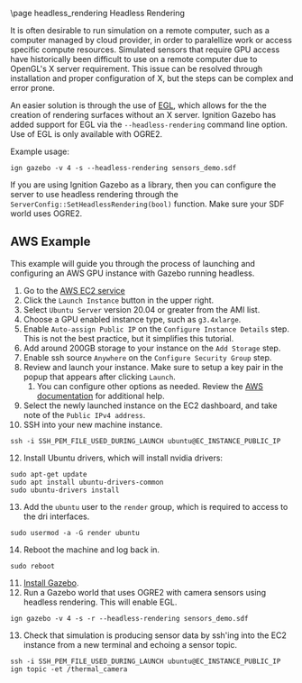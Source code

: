 \page headless_rendering Headless Rendering 
  
It is often desirable to run simulation on a remote computer, such as
a computer managed by cloud provider, in order to paralellize work or access
specific compute resources. Simulated sensors that require GPU access have
historically been difficult to use on a remote computer due to OpenGL's
X server requirement. This issue can be resolved through installation and
proper configuration of X, but the steps can be complex and error prone.

An easier solution is through the use of [EGL](https://www.khronos.org/egl), which allows for the the creation of rendering surfaces without an X server. Ignition Gazebo has added support for EGL via the `--headless-rendering` command line option. Use of EGL is only available with OGRE2.

Example usage:

```
ign gazebo -v 4 -s --headless-rendering sensors_demo.sdf
```

If you are using Ignition Gazebo as a library, then you can configure the
server to use headless rendering through the
`ServerConfig::SetHeadlessRendering(bool)` function. Make sure your SDF
world uses OGRE2.

## AWS Example

This example will guide you through the process of launching and
configuring an AWS GPU instance with Gazebo running headless.

1. Go to the [AWS EC2 service](https://console.aws.amazon.com/ec2)
2. Click the `Launch Instance` button in the upper right.
3. Select `Ubuntu Server` version 20.04 or greater from the AMI list.
4. Choose a GPU enabled instance type, such as `g3.4xlarge`.
5. Enable `Auto-assign Public IP` on the `Configure Instance Details` step.
   This is not the best practice, but it simplifies this tutorial. 
6. Add around 200GB storage to your instance on the `Add Storage` step.
7. Enable ssh source `Anywhere` on the `Configure Security Group` step.
8. Review and launch your instance. Make sure to setup a key pair in the
   popup that appears after clicking `Launch`.
    1. You can configure other options as needed. Review the [AWS
   documentation](https://docs.aws.amazon.com/AWSEC2/latest/UserGuide/EC2_GetStarted.html) for additional help.
9. Select the newly launched instance on the EC2 dashboard, and take note of
   the `Public IPv4 address`.
10. SSH into your new machine instance.
  ```
  ssh -i SSH_PEM_FILE_USED_DURING_LAUNCH ubuntu@EC_INSTANCE_PUBLIC_IP
  ```
12. Install Ubuntu drivers, which will install nvidia drivers:
  ```
  sudo apt-get update
  sudo apt install ubuntu-drivers-common
  sudo ubuntu-drivers install
  ```
13. Add the `ubuntu` user to the `render` group, which is required to access
    to the dri interfaces.
  ```
  sudo usermod -a -G render ubuntu
  ```
14. Reboot the machine and log back in.
  ```
  sudo reboot
  ```
11. [Install Gazebo](https://ignitionrobotics.org/docs/latest/install).
12. Run a Gazebo world that uses OGRE2 with camera sensors using headless rendering. This will enable EGL.
  ```
  ign gazebo -v 4 -s -r --headless-rendering sensors_demo.sdf
  ```
13. Check that simulation is producing sensor data by ssh'ing into the EC2
    instance from a new terminal and echoing a sensor topic.
  ```
  ssh -i SSH_PEM_FILE_USED_DURING_LAUNCH ubuntu@EC_INSTANCE_PUBLIC_IP
  ign topic -et /thermal_camera
  ```
